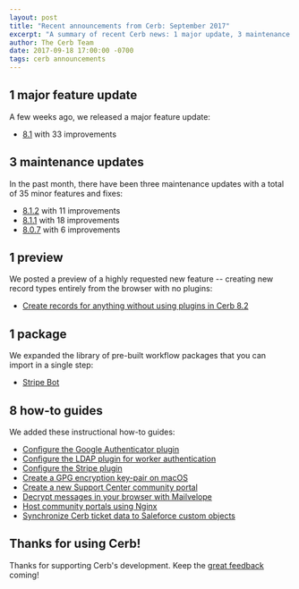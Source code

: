 ```yaml
---
layout: post
title: "Recent announcements from Cerb: September 2017"
excerpt: "A summary of recent Cerb news: 1 major update, 3 maintenance updates, 1 preview, 1 package, and 8 how-to guides."
author: The Cerb Team
date: 2017-09-18 17:00:00 -0700
tags: cerb announcements
---
```


## 1 major feature update

A few weeks ago, we released a major feature update:

* [8.1](/releases/8.1/) with 33 improvements

## 3 maintenance updates

In the past month, there have been three maintenance updates with a total of 35 minor features and fixes:

* [8.1.2](/releases/8.1.2/) with 11 improvements
* [8.1.1](/releases/8.1.1/) with 18 improvements
* [8.0.7](/releases/8.0.7/) with 6 improvements

## 1 preview

We posted a preview of a highly requested new feature -- creating new record types entirely from the browser with no plugins:

* [Create records for anything without using plugins in Cerb 8.2](/blog/2017/09/08/Custom-records/)

## 1 package

We expanded the library of pre-built workflow packages that you can import in a single step:

* [Stripe Bot](/packages/stripe-bot/)

## 8 how-to guides

We added these instructional how-to guides:

* [Configure the Google Authenticator plugin](/guides/integrations/security/configure-two-factor/)
* [Configure the LDAP plugin for worker authentication](/guides/integrations/ldap/configure-plugin/)
* [Configure the Stripe plugin](/guides/integrations/stripe/configure-plugin/)
* [Create a GPG encryption key-pair on macOS](/guides/mail/gpg-setup-on-mac/)
* [Create a new Support Center community portal](/guides/portals/support-center/)
* [Decrypt messages in your browser with Mailvelope](/guides/mail/mailvelope/)
* [Host community portals using Nginx](/guides/portals/nginx-proxy/)
* [Synchronize Cerb ticket data to Saleforce custom objects](/guides/integrations/salesforce/sync-to-sobjects/)

## Thanks for using Cerb!

Thanks for supporting Cerb's development.  Keep the [great feedback](https://github.com/jstanden/cerb/issues) coming!
